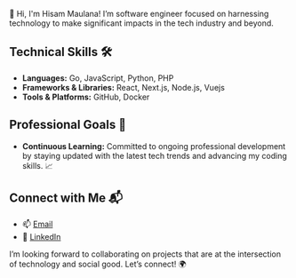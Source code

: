 👋 Hi, I'm Hisam Maulana! I’m software engineer focused on harnessing technology to make significant impacts in the tech industry and beyond.

## Technical Skills 🛠️
- **Languages:** Go, JavaScript, Python, PHP
- **Frameworks & Libraries:** React, Next.js, Node.js, Vuejs
- **Tools & Platforms:** GitHub, Docker

## Professional Goals 🚀
- **Continuous Learning:** Committed to ongoing professional development by staying updated with the latest tech trends and advancing my coding skills. 📈

## Connect with Me 📬
- 📫 [Email](mailto:hisamcode@gmail.com)
- 🔗 [LinkedIn](https://linkedin.com/in/hisamcode)

I’m looking forward to collaborating on projects that are at the intersection of technology and social good. Let’s connect! 🌍

<!--
**hisamcode/hisamcode** is a ✨ _special_ ✨ repository because its `README.md` (this file) appears on your GitHub profile.

Here are some ideas to get you started:

- 🔭 I’m currently working on ...
- 🌱 I’m currently learning ...
- 👯 I’m looking to collaborate on ...
- 🤔 I’m looking for help with ...
- 💬 Ask me about ...
- 📫 How to reach me: ...
- 😄 Pronouns: ...
- ⚡ Fun fact: ...
-->

